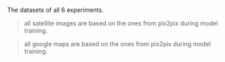 The datasets of all 6 experiments.

> all satellite images are based on the ones from pix2pix during model training.


> all google maps are based on the ones from pix2pix during model training.
